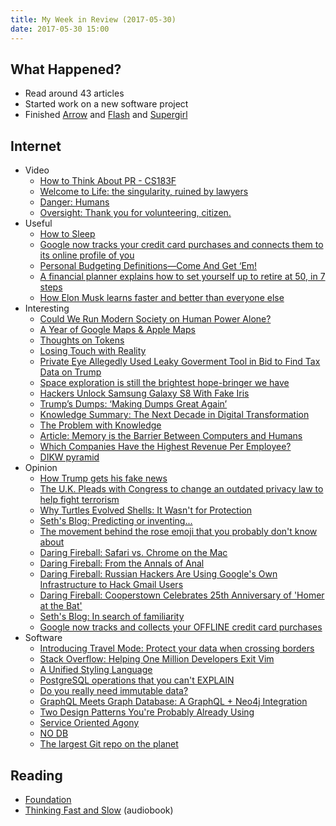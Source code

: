 ```yaml
---
title: My Week in Review (2017-05-30)
date: 2017-05-30 15:00
---
```


## What Happened?

- Read around 43 articles
- Started work on a new software project
- Finished [Arrow](https://trakt.tv/shows/arrow/seasons/5) and [Flash](https://trakt.tv/shows/the-flash-2014/seasons/3) and [Supergirl](https://trakt.tv/shows/supergirl/seasons/2)

## Internet

- Video
  - [How to Think About PR - CS183F](https://www.youtube.com/watch?v=KlekeNwOGHw)
  - [Welcome to Life: the singularity, ruined by lawyers](https://www.youtube.com/watch?v=IFe9wiDfb0E)
  - [Danger: Humans](https://www.youtube.com/watch?v=OcPqk-O-fD4)
  - [Oversight: Thank you for volunteering, citizen.](https://www.youtube.com/watch?v=RIuf1V1FhpY)
- Useful
  - [How to Sleep](https://www.theatlantic.com/magazine/archive/2017/01/how-to-sleep/508781/)
  - [Google now tracks your credit card purchases and connects them to its online profile of you](https://www.technologyreview.com/s/607938/google-now-tracks-your-credit-card-purchases-and-connects-them-to-its-online-profile-of-you/)
  - [Personal Budgeting Definitions—Come And Get ‘Em!](https://www.youneedabudget.com/personal-budgeting-definitions-come-and-get-em/)
  - [A financial planner explains how to set yourself up to retire at 50, in 7 steps](http://www.businessinsider.com/financial-planner-explains-how-to-set-yourself-up-to-retire-at-50-2017-5)
  - [How Elon Musk learns faster and better than everyone else](https://qz.com/968101/how-elon-musk-learns-faster-and-better-than-everyone-else/)
- Interesting
  - [Could We Run Modern Society on Human Power Alone?](http://www.lowtechmagazine.com/2017/05/could-we-run-modern-society-on-human-power-alone.html)
  - [A Year of Google Maps & Apple Maps](https://www.justinobeirne.com/a-year-of-google-maps-and-apple-maps/)
  - [Thoughts on Tokens](https://medium.com/@balajis/thoughts-on-tokens-436109aabcbe)
  - [Losing Touch with Reality](http://wealthyaccountant.com/2017/05/26/losing-touch-with-reality/)
  - [Private Eye Allegedly Used Leaky Goverment Tool in Bid to Find Tax Data on Trump](https://krebsonsecurity.com/2017/05/private-eye-allegedly-used-leaky-goverment-tool-in-bid-to-find-tax-data-on-trump/)
  - [Space exploration is still the brightest hope-bringer we have](https://aeon.co/ideas/one-extraordinary-scientist-and-the-story-of-space)
  - [Hackers Unlock Samsung Galaxy S8 With Fake Iris](https://motherboard.vice.com/en_us/article/hackers-unlock-samsung-galaxy-s8-with-fake-iris)
  - [Trump’s Dumps: ‘Making Dumps Great Again’](https://krebsonsecurity.com/2017/05/trumps-dumps-making-dumps-great-again/)
  - [Knowledge Summary: The Next Decade in Digital Transformation](http://estebankolsky.com/2017/05/knowledge-summary-the-next-decade-in-digital-transformation/)
  - [The Problem with Knowledge](http://estebankolsky.com/2010/03/the-problem-with-knowledge/)
  - [Article: Memory is the Barrier Between Computers and Humans](http://estebankolsky.com/2017/05/article-memory-is-the-barrier-between-computers-and-humans/)
  - [Which Companies Have the Highest Revenue Per Employee?](https://priceonomics.com/which-companies-have-the-highest-revenue-per/)
  - [DIKW pyramid](https://en.wikipedia.org/wiki/DIKW_pyramid)
- Opinion
  - [How Trump gets his fake news](http://www.politico.com/story/2017/05/15/donald-trump-fake-news-238379)
  - [The U.K. Pleads with Congress to change an outdated privacy law to help fight terrorism](https://www.technologyreview.com/s/607966/the-uk-pleads-with-congress-to-change-an-outdated-privacy-law-to-help-fight-terrorism/)
  - [Why Turtles Evolved Shells: It Wasn't for Protection](http://www.theatlantic.com/science/archive/2016/07/the-turtle-shell-first-evolved-for-digging-not-defence/491087/)
  - [Seth's Blog: Predicting or inventing...](http://sethgodin.typepad.com/seths_blog/2017/05/predicting-or-inventing.html)
  - [The movement behind the rose emoji that you probably don't know about](http://mashable.com/2017/05/27/hidden-meaning-rose-emoji-dsa/)
  - [Daring Fireball: Safari vs. Chrome on the Mac](https://daringfireball.net/2017/05/safari_vs_chrome_on_the_mac)
  - [Daring Fireball: From the Annals of Anal](https://daringfireball.net/linked/2017/05/24/annals-of-anal)
  - [Daring Fireball: Russian Hackers Are Using Google's Own Infrastructure to Hack Gmail Users](https://daringfireball.net/linked/2017/05/29/russian-amp-phishing)
  - [Daring Fireball: Cooperstown Celebrates 25th Anniversary of 'Homer at the Bat'](https://daringfireball.net/linked/2017/05/29/homer-at-the-bat)
  - [Seth's Blog: In search of familiarity](http://sethgodin.typepad.com/seths_blog/2017/05/in-search-of-familiarity.html)
  - [Google now tracks and collects your OFFLINE credit card purchases](https://www.privateinternetaccess.com/blog/2017/05/google-now-also-tracks-and-collects-your-offline-credit-card-purchases/)
- Software
  - [Introducing Travel Mode: Protect your data when crossing borders](https://blog.agilebits.com/2017/05/18/introducing-travel-mode-protect-your-data-when-crossing-borders/)
  - [Stack Overflow: Helping One Million Developers Exit Vim](https://stackoverflow.blog/2017/05/23/stack-overflow-helping-one-million-developers-exit-vim/)
  - [A Unified Styling Language](https://medium.com/seek-blog/a-unified-styling-language-d0c208de2660)
  - [PostgreSQL operations that you can't EXPLAIN](http://felixge.de/2017/05/05/postgresql-operations-that-you-cant-explain.html)
  - [Do you really need immutable data?](https://swizec.com/blog/immutable-data/swizec/7613)
  - [GraphQL Meets Graph Database: A GraphQL + Neo4j Integration](https://neo4j.com/blog/graphql-neo4j-graph-database-integration/)
  - [Two Design Patterns You're Probably Already Using](https://8thlight.com/blog/becca-nelson/2017/05/22/two-design-patterns-youre-probably-already-using.html)
  - [Service Oriented Agony](https://8thlight.com/blog/uncle-bob/2012/02/01/Service-Oriented-Agony.html)
  - [NO DB](https://8thlight.com/blog/uncle-bob/2012/05/15/NODB.html)
  - [The largest Git repo on the planet](https://blogs.msdn.microsoft.com/bharry/2017/05/24/the-largest-git-repo-on-the-planet/)

## Reading

- [Foundation](https://www.goodreads.com/book/show/29579.Foundation)
- [Thinking Fast and Slow](https://www.goodreads.com/book/show/11468377-thinking-fast-and-slow) (audiobook)
